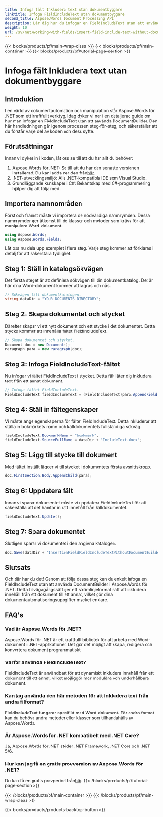 ```yaml
---
title: Infoga fält Inkludera text utan dokumentbyggare
linktitle: Infoga FieldIncludeText utan dokumentbyggare
second_title: Aspose.Words Document Processing API
description: Lär dig hur du infogar en FieldIncludeText utan att använda DocumentBuilder i Aspose.Words för .NET med vår detaljerade steg-för-steg-guide.
weight: 10
url: /sv/net/working-with-fields/insert-field-include-text-without-document-builder/
---
```


{{< blocks/products/pf/main-wrap-class >}}
{{< blocks/products/pf/main-container >}}
{{< blocks/products/pf/tutorial-page-section >}}

# Infoga fält Inkludera text utan dokumentbyggare

## Introduktion

I en värld av dokumentautomation och manipulation står Aspose.Words för .NET som ett kraftfullt verktyg. Idag dyker vi ner i en detaljerad guide om hur man infogar en FieldIncludeText utan att använda DocumentBuilder. Den här handledningen går igenom processen steg-för-steg, och säkerställer att du förstår varje del av koden och dess syfte.

## Förutsättningar

Innan vi dyker in i koden, låt oss se till att du har allt du behöver:

1.  Aspose.Words för .NET: Se till att du har den senaste versionen installerad. Du kan ladda ner den från[här](https://releases.aspose.com/words/net/).
2. .NET-utvecklingsmiljö: Alla .NET-kompatibla IDE som Visual Studio.
3. Grundläggande kunskaper i C#: Bekantskap med C#-programmering hjälper dig att följa med.

## Importera namnområden

Först och främst måste vi importera de nödvändiga namnrymden. Dessa namnrymder ger åtkomst till de klasser och metoder som krävs för att manipulera Word-dokument.

```csharp
using Aspose.Words;
using Aspose.Words.Fields;
```

Låt oss nu dela upp exemplet i flera steg. Varje steg kommer att förklaras i detalj för att säkerställa tydlighet.

## Steg 1: Ställ in katalogsökvägen

Det första steget är att definiera sökvägen till din dokumentkatalog. Det är här dina Word-dokument kommer att lagras och nås.

```csharp
// Sökvägen till dokumentkatalogen.
string dataDir = "YOUR DOCUMENTS DIRECTORY";
```

## Steg 2: Skapa dokumentet och stycket

Därefter skapar vi ett nytt dokument och ett stycke i det dokumentet. Detta stycke kommer att innehålla fältet FieldIncludeText.

```csharp
// Skapa dokumentet och stycket.
Document doc = new Document();
Paragraph para = new Paragraph(doc);
```

## Steg 3: Infoga FieldIncludeText-fältet

Nu infogar vi fältet FieldIncludeText i stycket. Detta fält låter dig inkludera text från ett annat dokument.

```csharp
// Infoga fältet FieldIncludeText.
FieldIncludeText fieldIncludeText = (FieldIncludeText)para.AppendField(FieldType.FieldIncludeText, false);
```

## Steg 4: Ställ in fältegenskaper

Vi måste ange egenskaperna för fältet FieldIncludeText. Detta inkluderar att ställa in bokmärkets namn och källdokumentets fullständiga sökväg.

```csharp
fieldIncludeText.BookmarkName = "bookmark";
fieldIncludeText.SourceFullName = dataDir + "IncludeText.docx";
```

## Steg 5: Lägg till stycke till dokument

Med fältet inställt lägger vi till stycket i dokumentets första avsnittskropp.

```csharp
doc.FirstSection.Body.AppendChild(para);
```

## Steg 6: Uppdatera fält

Innan vi sparar dokumentet måste vi uppdatera FieldIncludeText för att säkerställa att det hämtar in rätt innehåll från källdokumentet.

```csharp
fieldIncludeText.Update();
```

## Steg 7: Spara dokumentet

Slutligen sparar vi dokumentet i den angivna katalogen.

```csharp
doc.Save(dataDir + "InsertionFieldFieldIncludeTextWithoutDocumentBuilder.docx");
```

## Slutsats

Och där har du det! Genom att följa dessa steg kan du enkelt infoga en FieldIncludeText utan att använda DocumentBuilder i Aspose.Words för .NET. Detta tillvägagångssätt ger ett strömlinjeformat sätt att inkludera innehåll från ett dokument till ett annat, vilket gör dina dokumentautomatiseringsuppgifter mycket enklare.

## FAQ's

### Vad är Aspose.Words för .NET?  
Aspose.Words för .NET är ett kraftfullt bibliotek för att arbeta med Word-dokument i .NET-applikationer. Det gör det möjligt att skapa, redigera och konvertera dokument programmatiskt.

### Varför använda FieldIncludeText?  
FieldIncludeText är användbart för att dynamiskt inkludera innehåll från ett dokument till ett annat, vilket möjliggör mer modulära och underhållbara dokument.

### Kan jag använda den här metoden för att inkludera text från andra filformat?  
FieldIncludeText fungerar specifikt med Word-dokument. För andra format kan du behöva andra metoder eller klasser som tillhandahålls av Aspose.Words.

### Är Aspose.Words for .NET kompatibelt med .NET Core?  
Ja, Aspose.Words för .NET stöder .NET Framework, .NET Core och .NET 5/6.

### Hur kan jag få en gratis provversion av Aspose.Words för .NET?  
 Du kan få en gratis provperiod från[här](https://releases.aspose.com/).
{{< /blocks/products/pf/tutorial-page-section >}}

{{< /blocks/products/pf/main-container >}}
{{< /blocks/products/pf/main-wrap-class >}}

{{< blocks/products/products-backtop-button >}}
